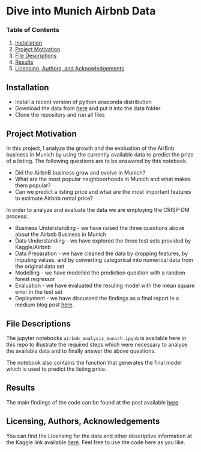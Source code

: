 # Dive into Munich Airbnb Data

### Table of Contents

1. [Installation](#installation)
2. [Project Motivation](#motivation)
3. [File Descriptions](#files)
4. [Results](#results)
5. [Licensing, Authors, and Acknowledgements](#licensing)

## Installation <a name="installation"></a>

- Install a recent version of python anaconda distribution
- Download the data from [here](https://www.kaggle.com/shoaibmnagi/munich-airbnb-listings-data-may-24-2020) and put it into the data folder
- Clone the repository and run all files

## Project Motivation<a name="motivation"></a>
In this project, I analyze the growth and the evoluation of the AirBnb business in Munich by using the currently available data to predict the prize of a listing. The following questions are to be answered by this notebook.

- Did the AirbnB business grow and evolve in Munich?
- What are the most popular neighboorhoods in Munich and what makes them popular?
- Can we predict a listing price and what are the most important features to estimate Airbnb rental price?

In order to analyze and evaluate the data we are employing the CRISP-DM process:

- Business Understanding - we have raised the three questions above about the Airbnb Business in Munich 
- Data Understanding - we have explored the three test sets provided by Kaggle/Airbnb
- Data Preparation - we have cleaned the data by dropping features, by imputing values, and by converting categorical into numerical data from the original data set
- Modelling - we have modelled the prediction question with a random forest regressor 
- Evaluation - we have evaluated the resuling model with the mean square error in the test set
- Deployment - we have discussed the findings as a final report in a medium blog post [here](https://dominiksieber.medium.com/how-did-airbnb-evolve-in-munich-8a2b73f83f5b).

## File Descriptions <a name="files"></a>

The  jupyter notebooks `airbnb_analysis_munich.ipynb` is available here in this repo to illustrate the required steps which were necessary to analyse the available data and to finally answer the above questions. 

The notebook also contains the function that generates the final model which is used to predict the listing price.

## Results<a name="results"></a>

The main findings of the code can be found at the post available [here](https://dominiksieber.medium.com/how-did-airbnb-evolve-in-munich-8a2b73f83f5b).

## Licensing, Authors, Acknowledgements<a name="licensing"></a>

You can find the Licensing for the data and other descriptive information at the Kaggle link available [here](https://www.kaggle.com/shoaibmnagi/munich-airbnb-listings-data-may-24-2020). Feel free to use the code here as you like.